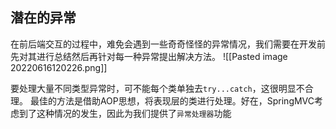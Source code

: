 ## 潜在的异常
在前后端交互的过程中，难免会遇到一些奇奇怪怪的异常情况，我们需要在开发前先对其进行总结然后再针对每一种异常提出解决方法。
![[Pasted image 20220616120226.png]]

要处理大量不同类型异常时，可不能每个类单独去`try...catch`，这很明显不合理。
最佳的方法是借助AOP思想，将表现层的类进行处理。好在，SpringMVC考虑到了这种情况的发生，因此为我们提供了`异常处理器`功能